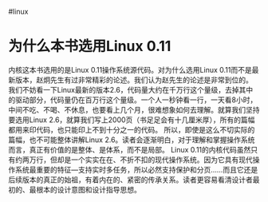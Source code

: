 #linux 

# 为什么本书选用Linux 0.11
内核这本书选用的是Linux 0.11操作系统源代码。对为什么选用Linux 0.11而不是最新版本，赵炯先生有过非常精彩的论述。我们认为赵先生的论述是非常到位的。
我们不妨看一下Linux最新的版本2.6，代码量大约在千万行这个量级，去掉其中的驱动部分，代码量仍在百万行这个量级。一个人一秒钟看一行，一天看8小时，中间不吃、不喝、不休息，也要看上几个月，很难想象如何去理解。就算我们坚持要选用Linux 2.6，就算我们写上2000页（书足足会有十几厘米厚），所有的篇幅都用来印代码，也只能印上不到十分之一的代码。
所以，即使是这么不切实际的篇幅，也不可能整体讲解Linux 2.6。读者会逐渐明白，对于理解和掌握操作系统而言，真正有价值的是整体、是体系，而不是局部。
Linux 0.11的内核代码虽然只有约两万行，但却是一个实实在在、不折不扣的现代操作系统。因为它具有现代操作系统最重要的特征—支持实时多任务，所以必然支持保护和分页……而且它还是后续版本的真正的始祖，有着内在的、紧密的传承关系。读者更容易看清设计者最初的、最根本的设计意图和设计指导思想。
